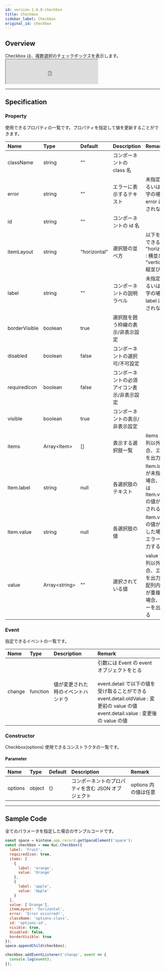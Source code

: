 ```yaml
---
id: version-1.0.0-checkbox
title: Checkbox
sidebar_label: Checkbox
original_id: checkbox
---
```


## Overview

Checkbox は、複数選択のチェックボックスを表示します。 <iframe src="https://kuc-storybook.netlify.app/iframe.html?id=checkbox--document" title="checkbox image" height="80px" mark="crwd-mark"></iframe>

---

## Specification

### Property

使用できるプロパティの一覧です。プロパティを指定して値を更新することができます。

| Name          | Type              | Default      | Description            | Remark                                                         |
|:------------- |:----------------- |:------------ |:---------------------- |:-------------------------------------------------------------- |
| className     | string            | ""           | コンポーネントの class 名       |                                                                |
| error         | string            | ""           | エラーに表示するテキスト           | 未指定、あるいは空文字の場合、error は表示されない                                   |
| id            | string            | ""           | コンポーネントの id 名          |                                                                |
| itemLayout    | string            | "horizontal" | 選択肢の並べ方                | 以下を指定できる<br>"horizontal" : 横並び<br>"vertical" : 縦並び |
| label         | string            | ""           | コンポーネントの説明ラベル          | 未指定、あるいは空文字の場合、label は表示されない                                   |
| borderVisible | boolean           | true         | 選択肢を囲う枠線の表示/非表示設定      |                                                                |
| disabled      | boolean           | false        | コンポーネントの選択可/不可設定       |                                                                |
| requiredIcon  | boolean           | false        | コンポーネントの必須アイコン表示/非表示設定 |                                                                |
| visible       | boolean           | true         | コンポーネントの表示/非表示設定       |                                                                |
| items         | Array\<Item\>   | []           | 表示する選択肢一覧              | items が配列以外の場合、エラーを出力する                                        |
| Item.label    | string            | null         | 各選択肢のテキスト              | Item.label が未指定の場合、UI 上は Item.value の値が表示される                   |
| Item.value    | string            | null         | 各選択肢の値                 | Item.value の値が重複した場合、エラーを出力する                                  |
| value         | Array\<string\> | ""           | 選択されている値               | value が配列以外の場合、エラーを出力する<br>配列内の値が重複した場合、エラーを出力する         |

### Event

指定できるイベントの一覧です。

| Name   | Type     | Description       | Remark                                                                                                                                                                   |
|:------ |:-------- |:----------------- |:------------------------------------------------------------------------------------------------------------------------------------------------------------------------ |
| change | function | 値が変更された時のイベントハンドラ | 引数には Event の event オブジェクトをとる<br><br>event.detail で以下の値を受け取ることができる<br>event.detail.oldValue : 変更前の value の値<br>event.detail.value : 変更後の value の値 |

### Constructor

Checkbox(options) 使用できるコンストラクタの一覧です。

#### Parameter

| Name    | Type   | Default | Description                  | Remark         |
|:------- |:------ |:------- |:---------------------------- |:-------------- |
| options | object | {}      | コンポーネントのプロパティを含む JSON オブジェクト | options 内の値は任意 |

---

## Sample Code

全てのパラメータを指定した場合のサンプルコードです。

```javascript
const space = kintone.app.record.getSpaceElement('space');
const checkbox = new Kuc.Checkbox({
  label: 'Fruit',
  requiredIcon: true,
  items: [
    {
      label: 'orange',
      value: 'Orange'
    },
    {
      label: 'apple',
      value: 'Apple'
    }
  ],
  value: ['Orange'],
  itemLayout: 'horizontal',
  error: 'Error occurred!',
  className: 'options-class',
  id: 'options-id',
  visible: true,
  disabled: false,
  borderVisible: true
});
space.appendChild(checkbox);

checkbox.addEventListener('change', event => {
  console.log(event);
});
```
